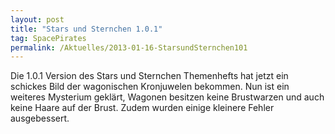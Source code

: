 ```yaml
---
layout: post
title: "Stars und Sternchen 1.0.1"
tag: SpacePirates
permalink: /Aktuelles/2013-01-16-StarsundSternchen101
---
```


Die 1.0.1 Version des Stars und Sternchen Themenhefts hat jetzt ein schickes Bild der wagonischen Kronjuwelen bekommen. Nun ist ein weiteres Mysterium geklärt, Wagonen besitzen keine Brustwarzen und auch keine Haare auf der Brust. Zudem wurden einige kleinere Fehler ausgebessert.
